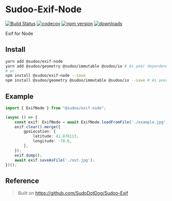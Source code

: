# Sudoo-Exif-Node

[![Build Status](https://travis-ci.com/SudoDotDog/Sudoo-Exif-Node.svg?branch=master)](https://travis-ci.com/SudoDotDog/Sudoo-Exif-Node)
[![codecov](https://codecov.io/gh/SudoDotDog/Sudoo-Exif-Node/branch/master/graph/badge.svg)](https://codecov.io/gh/SudoDotDog/Sudoo-Exif-Node)
[![npm version](https://badge.fury.io/js/%40sudoo%2Fexif-node.svg)](https://www.npmjs.com/package/@sudoo/exif-node)
[![downloads](https://img.shields.io/npm/dm/@sudoo/exif-node.svg)](https://www.npmjs.com/package/@sudoo/exif-node)

Exif for Node

## Install

```sh
yarn add @sudoo/exif-node
yarn add @sudoo/geometry @sudoo/immutable @sudoo/io # As peer dependencies
# or
npm install @sudoo/exif-node --save
npm install @sudoo/geometry @sudoo/immutable @sudoo/io --save # As peer dependencies
```

## Example

```ts
import { ExifNode } from "@sudoo/exif-node";

(async () => {
    const exif: ExifNode = await ExifNode.loadFromFile('./example.jpg');
    exif.clear().merge({
        gpsLocation: {
            latitude: 41.878113,
            longitude: -70.6,
        },
    });
    exif.dump();
    await exif.saveAsFile('./out.jpg');
})();
```

## Reference

> Built on <https://github.com/SudoDotDog/Sudoo-Exif>
